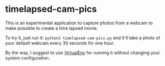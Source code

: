# timelapsed-cam-pics

This is an experimental application to capture photos from a webcam to make possible to create a time lapsed movie.

To try it, just run it: `python3 timelapsed-cam-pics.py` and it'll take a photo of your default webcam every 30 seconds for one hour.

By the way, I suggest to use [VirtualEnv](https://virtualenv.pypa.io/) for running it without changing your system configuration.
